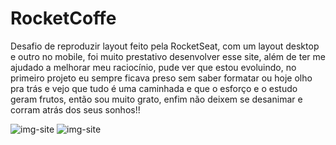 # RocketCoffe 

Desafio de reproduzir layout feito pela RocketSeat, com um layout desktop e outro no mobile, foi muito prestativo desenvolver esse site, além de ter me ajudado a melhorar meu raciocínio, pude ver que estou evoluindo, no primeiro projeto eu sempre ficava preso sem saber formatar ou hoje olho pra trás e vejo que tudo é uma caminhada e que o esforço e o estudo geram frutos, então sou muito grato, enfim não deixem se desanimar e corram atrás dos seus sonhos!! 

![img-site](blob:https://imgur.com/2f9ba90a-a420-4341-ab28-bafd588d1d66)
![img-site](https://i.imgur.com/io75bw2.png)
